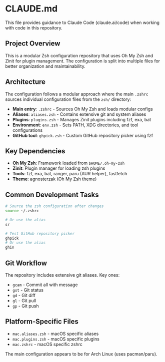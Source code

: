 # CLAUDE.md

This file provides guidance to Claude Code (claude.ai/code) when working with code in this repository.

## Project Overview

This is a modular Zsh configuration repository that uses Oh My Zsh and Zinit for plugin management. The configuration is split into multiple files for better organization and maintainability.

## Architecture

The configuration follows a modular approach where the main `.zshrc` sources individual configuration files from the `zsh/` directory:

- **Main entry**: `.zshrc` - Sources Oh My Zsh and loads modular configs
- **Aliases**: `aliases.zsh` - Contains extensive git and system aliases  
- **Plugins**: `plugins.zsh` - Manages Zinit plugins including fzf, exa, bat
- **Environment**: `env.zsh` - Sets PATH, XDG directories, and tool configurations
- **GitHub tool**: `ghpick.zsh` - Custom GitHub repository picker using fzf

## Key Dependencies

- **Oh My Zsh**: Framework loaded from `$HOME/.oh-my-zsh`
- **Zinit**: Plugin manager for loading zsh plugins
- **Tools**: fzf, exa, bat, ranger, paru (AUR helper), fastfetch
- **Theme**: agnosterzak (Oh My Zsh theme)

## Common Development Tasks

```bash
# Source the zsh configuration after changes
source ~/.zshrc

# Or use the alias
sr

# Test GitHub repository picker
ghpick
# Or use the alias
ghin
```

## Git Workflow

The repository includes extensive git aliases. Key ones:
- `gcam` - Commit all with message
- `gst` - Git status  
- `gd` - Git diff
- `gl` - Git pull
- `gp` - Git push

## Platform-Specific Files

- `mac.aliases.zsh` - macOS specific aliases
- `mac.plugins.zsh` - macOS specific plugins  
- `mac.zshrc` - macOS specific zshrc

The main configuration appears to be for Arch Linux (uses pacman/paru).